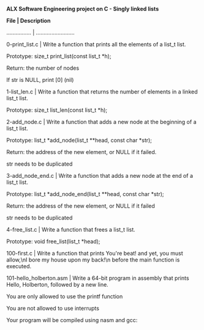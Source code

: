 **ALX Software Engineering project on C - Singly linked lists**

**File | Description**

................ | .........................

0-print_list.c | Write a function that prints all the elements of a list_t list.

Prototype: size_t print_list(const list_t *h);

Return: the number of nodes

If str is NULL, print [0] (nil)

1-list_len.c | Write a function that returns the number of elements in a linked list_t list.

Prototype: size_t list_len(const list_t *h);

2-add_node.c | Write a function that adds a new node at the beginning of a list_t list.

Prototype: list_t *add_node(list_t **head, const char *str);

Return: the address of the new element, or NULL if it failed.

str needs to be duplicated

3-add_node_end.c | Write a function that adds a new node at the end of a list_t list.

Prototype: list_t *add_node_end(list_t **head, const char *str);

Return: the address of the new element, or NULL if it failed

str needs to be duplicated

4-free_list.c | Write a function that frees a list_t list.

Prototype: void free_list(list_t *head);

100-first.c | Write a function that prints You're beat! and yet, you must allow,\nI bore my house upon my back!\n before the main function is executed.

101-hello_holberton.asm | Write a 64-bit program in assembly that prints Hello, Holberton, followed by a new line.

You are only allowed to use the printf function

You are not allowed to use interrupts

Your program will be compiled using nasm and gcc:


